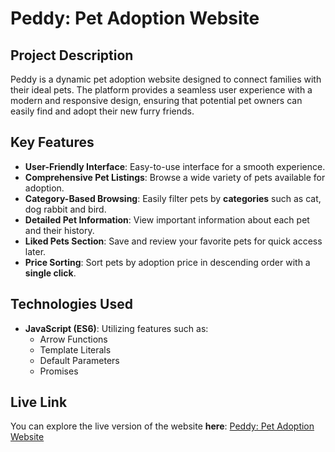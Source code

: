 # Peddy: Pet Adoption Website

## Project Description

Peddy is a dynamic pet adoption website designed to connect families with their ideal pets. The platform provides a seamless user experience with a modern and responsive design, ensuring that potential pet owners can easily find and adopt their new furry friends.

## Key Features

- **User-Friendly Interface**: Easy-to-use interface for a smooth experience.
- **Comprehensive Pet Listings**: Browse a wide variety of pets available for adoption.
- **Category-Based Browsing**: Easily filter pets by **categories** such as cat, dog rabbit and bird.
- **Detailed Pet Information**: View important information about each pet and their history.
- **Liked Pets Section**: Save and review your favorite pets for quick access later.
- **Price Sorting**: Sort pets by adoption price in descending order with a **single click**.

## Technologies Used

- **JavaScript (ES6)**: Utilizing features such as:
  - Arrow Functions
  - Template Literals
  - Default Parameters
  - Promises

## Live Link

You can explore the live version of the website **here**: [Peddy: Pet Adoption Website](https://peddy-pet-finder.netlify.app/)
